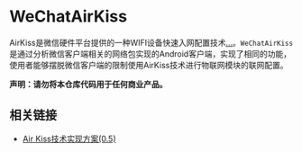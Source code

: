 # WeChatAirKiss

AirKiss是微信硬件平台提供的一种WIFI设备快速入网配置技术[...](http://iot.weixin.qq.com/document-7_1.html)。`WeChatAirKiss`是通过分析微信客户端相关的网络包实现的Android客户端，实现了相同的功能，使用者能够摆脱微信客户端的限制使用AirKiss技术进行物联网模块的联网配置。

__声明：请勿将本仓库代码用于任何商业产品。__

## 相关链接

* [Air Kiss技术实现方案(0.5)](http://wenku.baidu.com/view/a5d51c18561252d380eb6eab.html)
